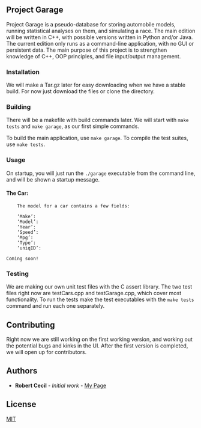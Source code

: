 ## Project Garage

Project Garage is a pseudo-database for storing automobile models, running statistical analyses on them, and simulating a race. The main edition will be written in C++, with possible versions written in Python and/or Java.
The current edition only runs as a command-line application, with no GUI or persistent data. The main purpose of this project is to strengthen knowledge of C++, OOP principles, and file input/output management.

### Installation
We will make a Tar.gz later for easy downloading when we have a stable build. For now just download the files or clone the directory.

### Building
There will be a makefile with build commands later.
We will start with `make tests` and `make garage`, as our first simple commands.

To build the main application, use `make garage`.
To compile the test suites, use `make tests`.

### Usage
On startup, you will just run the `./garage` executable from the command line, and will be shown a startup message.

#### The Car:
		The model for a car contains a few fields:

		‘Make’:
		‘Model’:
		‘Year’:
		‘Speed’:
		‘Mpg’:
		‘Type’:
		‘uniqID’:


```
Coming soon!
```

### Testing
We are making our own unit test files with the C assert library. The two test files right now are testCars.cpp and testGarage.cpp, which cover most functionality.
To run the tests make the test executables with the `make tests` command and run each one separately.


## Contributing
Right now we are still working on the first working version, and working out the potential bugs and kinks in the UI.
After the first version is completed, we will open up for contributors.


## Authors

* **Robert Cecil** - *Initial work* - [My Page](https://github.com/rhino9686)

## License
[MIT](https://choosealicense.com/licenses/mit/)
